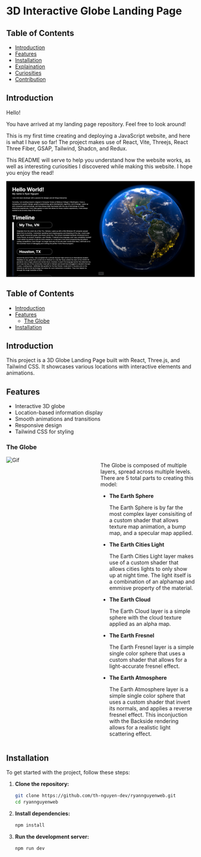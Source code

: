 # 3D Interactive Globe Landing Page

## Table of Contents

- [Introduction](#introduction)
- [Features](#features)
- [Installation](#installation)
- [Explaination](#explaination)
- [Curiosities](#curiosities)
- [Contribution](#contribution)

## Introduction


Hello!

You have arrived at my landing page repository. Feel free to look around!

This is my first time creating and deploying a JavaScript website, and here is what I have so far! The project makes use of React, Vite, Threejs, React Three Fiber, GSAP, Tailwind, Shadcn, and Redux.

 This README will serve to help you understand how the website works, as well as interesting curiosities I discovered while making this website. I hope you enjoy the read!

![Image](/public/readme_assets/Screenshot%20(508).png)


## Table of Contents

- [Introduction](#introduction)
- [Features](#features)
    - [The Globe](#the-globe)
- [Installation](#installation)

## Introduction

This project is a 3D Globe Landing Page built with React, Three.js, and Tailwind CSS. It showcases various locations with interactive elements and animations.

## Features

- Interactive 3D globe
- Location-based information display
- Smooth animations and transitions
- Responsive design
- Tailwind CSS for styling

### The Globe
<div style="display: flex; flex-wrap: wrap; item-align:center;">
    <div style="width: 50%; height:50%;">
        <img src="./public/readme_assets/earth_layers.gif" alt="Gif" style="width:95%;">
    </div>
    <div style="width: 50%; height:100%;">
        <p>
            The Globe is composed of multiple layers, spread across multiple levels. There are 5 total parts to creating this model: 
            <ul>
                <li style="font-weight: bold;"> The Earth Sphere
                     <p style="font-weight: normal; margin-left:0px;">
                        The Earth Sphere is by far the most complex layer consisiting of a custom shader that allows texture map animation, a bump map, and a specular map applied.
                    </p>
                </li>
                <li style="font-weight: bold;"> The Earth Cities Light
                     <p style="font-weight: normal; margin-left:0px;">
                        The Earth Cities Light layer makes use of a custom shader that allows cities lights to only show up at 
                        night time. The light itself is a combination of an alphamap and emmisve property of the material. 
                    </p>
                </li>
                <li style="font-weight: bold;"> The Earth Cloud
                     <p style="font-weight: normal; margin-left:0px;">
                        The Earth Cloud layer is a simple sphere with the cloud texture applied as an alpha map. 
                    </p>
                </li>
                <li style="font-weight: bold;"> The Earth Fresnel
                     <p style="font-weight: normal; margin-left:0px;">
                        The Earth Fresnel layer is a simple single color sphere that uses a custom shader that allows for a light-accurate fresnel effect.
                    </p>
                </li>
                <li style="font-weight: bold;"> The Earth Atmosphere
                     <p style="font-weight: normal; margin-left:0px;">
                        The Earth Atmosphere layer is a simple single color sphere that uses a custom shader that invert its normals, and applies a reverse fresnel effect. This inconjuction with the Backside rendering allows for a realistic light scattering effect.
                    </p>
                </li>
            </ul>
        </p>
    </div>
</div>



## Installation

To get started with the project, follow these steps:

1. **Clone the repository:**

    ```sh
    git clone https://github.com/th-nguyen-dev/ryannguyenweb.git
    cd ryannguyenweb
    ```

2. **Install dependencies:**

    ```sh
    npm install
    ```

3. **Run the development server:**

    ```sh
    npm run dev
    ```
